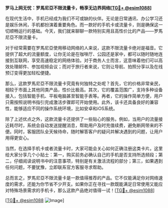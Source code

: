 **罗马上网无忧：罗馬尼亞不限流量卡，畅享无边界网络[[TG💪+ @esim1088](https://t.me/s/esim1088)]**

在现代生活中，手机已经成为我们不可或缺的伙伴。无论是日常通讯、办公学习还是娱乐休闲，手机都扮演着重要角色。而一款好的手机卡或流量卡，则是确保这一切顺畅运行的基础。今天，我们就来聊聊一款特别实用且高性价比的产品——罗馬尼亞不限流量卡。

对于经常需要在罗馬尼亞使用移动网络的人来说，这款不限流量卡绝对是福音。它提供了超大的流量额度，让你无论是在咖啡厅、公园还是家中，都可以随时随地连接到互联网，享受高速稳定的网络体验。对于商务人士而言，这意味着他们可以高效处理邮件、参加视频会议；而对于旅行者来说，它则让导航、拍照分享以及在线预订变得更加轻松便捷。

那么，这款罗馬尼亞不限流量卡究竟有何独特之处呢？首先，它的价格非常亲民，相较于市面上其他同类产品，性价比极高。其次，它的覆盖范围广，支持多种设备接入，包括智能手机、平板电脑甚至智能手表等。再者，它的操作简单方便，用户只需按照说明书指引完成激活步骤即可开始使用。此外，该卡还具备良好的兼容性，能够适应不同的操作系统环境，比如安卓和iOS系统。

除了上述优点之外，这款流量卡还提供了一些贴心的服务。例如，当用户的流量接近耗尽时，系统会自动发送提醒消息，帮助用户及时充值续费，避免断网带来的不便。同时，客服团队全天候待命，随时解答客户的疑问并解决遇到的问题，让用户用得更安心。

当然，在选择手机卡或者流量卡时，大家可能会关心如何正确注册这类卡片。这里给大家分享几个小贴士：第一，购买前务必确认自己的手机是否支持所选频段；第二，仔细阅读说明书中的注意事项，特别是有关激活流程的部分；第三，如果遇到任何问题，不要犹豫，立即联系官方客服寻求帮助。

总而言之，罗馬尼亞不限流量卡是一款值得推荐的产品。它不仅能满足你对网络速度的需求，还能为你节省不少开支。如果你正在寻找一款既能满足日常使用又能应对特殊场景需求的手机卡，那么这款产品绝对值得一试！[[TG💪+ @esim1088](https://t.me/s/esim1088)]

[[TG💪+ @esim1088](https://t.me/s/esim1088) ![Image](https://i.postimg.cc/4NQfJmqS/Snipaste-2025-05-13-00-14-12.png)]